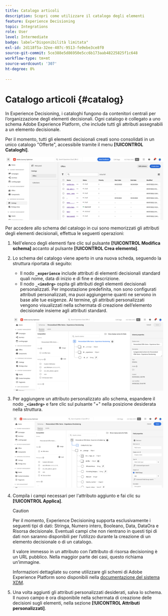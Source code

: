 ```yaml
---
title: Catalogo articoli
description: Scopri come utilizzare il catalogo degli elementi
feature: Experience Decisioning
topic: Integrations
role: User
level: Intermediate
badge: label="Disponibilità limitata"
exl-id: 2d118f5a-32ee-407c-9513-fe0ebe3ce8f0
source-git-commit: 5ce388e5d86950e5cc6b173aab48225825f1c648
workflow-type: tm+mt
source-wordcount: '307'
ht-degree: 0%

---
```


# Catalogo articoli {#catalog}

In Experience Decisioning, i cataloghi fungono da contenitori centrali per l’organizzazione degli elementi decisionali. Ogni catalogo è collegato a uno schema Adobe Experience Platform, che include tutti gli attributi assegnabili a un elemento decisionale.

Per il momento, tutti gli elementi decisionali creati sono consolidati in un unico catalogo &quot;Offerte&quot;, accessibile tramite il menu **[!UICONTROL Cataloghi]**.

![](assets/catalogs-list.png)

Per accedere allo schema del catalogo in cui sono memorizzati gli attributi degli elementi decisionali, effettua le seguenti operazioni:

1. Nell&#39;elenco degli elementi fare clic sul pulsante **[!UICONTROL Modifica schema]** accanto al pulsante **[!UICONTROL Crea elemento]**.

1. Lo schema del catalogo viene aperto in una nuova scheda, seguendo la struttura riportata di seguito:

   * Il nodo **`_experience`** include attributi di elementi decisionali standard quali nome, data di inizio e di fine e descrizione.
   * Il nodo **`_<imsOrg>`** ospita gli attributi degli elementi decisionali personalizzati. Per impostazione predefinita, non sono configurati attributi personalizzati, ma puoi aggiungerne quanti ne servono in base alle tue esigenze. Al termine, gli attributi personalizzati vengono visualizzati nella schermata di creazione dell’elemento decisionale insieme agli attributi standard.

   ![](assets/catalogs-schema.png)

1. Per aggiungere un attributo personalizzato allo schema, espandere il nodo **`_<imsOrg>`** e fare clic sul pulsante &quot;+&quot; nella posizione desiderata nella struttura.

   ![](assets/catalogs-add.png)

1. Compila i campi necessari per l&#39;attributo aggiunto e fai clic su **[!UICONTROL Applica]**.

   >[!CAUTION]
   >
   >Per il momento, Experience Decisioning supporta esclusivamente i seguenti tipi di dati: Stringa, Numero intero, Booleano, Data, DataOra e Risorsa decisionale. Eventuali campi che non rientrano in questi tipi di dati non saranno disponibili per l’utilizzo durante la creazione di un elemento decisionale o di un catalogo.

   Il valore immesso in un attributo con l’attributo di risorsa decisioning è un URL pubblico. Nella maggior parte dei casi, questo richiama un’immagine.

   Informazioni dettagliate su come utilizzare gli schemi di Adobe Experience Platform sono disponibili nella [documentazione del sistema XDM](https://experienceleague.adobe.com/docs/experience-platform/xdm/ui/overview.html?lang=it).

1. Una volta aggiunti gli attributi personalizzati desiderati, salva lo schema. Il nuovo campo è ora disponibile nella schermata di creazione delle decisioni sugli elementi, nella sezione **[!UICONTROL Attributi personalizzati]**.
